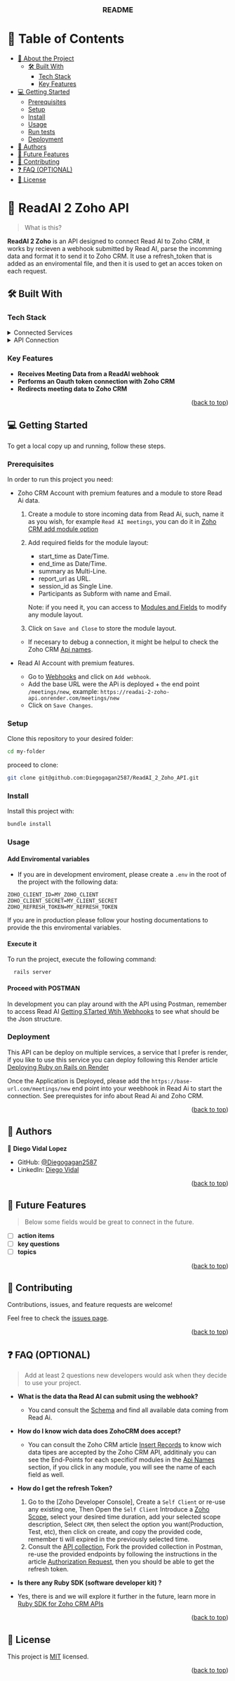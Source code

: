 <a name="readme-top"></a>

<div align="center">
  <h3><b>README</b></h3>
</div>

<!-- TABLE OF CONTENTS -->

# 📗 Table of Contents

- [📖 About the Project](#about-project)
  - [🛠 Built With](#built-with)
    - [Tech Stack](#tech-stack)
    - [Key Features](#key-features)
- [💻 Getting Started](#getting-started)
  - [Prerequisites](#prerequisites)
  - [Setup](#setup)
  - [Install](#install)
  - [Usage](#usage)
  - [Run tests](#run-tests)
  - [Deployment](#deployment)
- [👥 Authors](#authors)
- [🔭 Future Features](#future-features)
- [🤝 Contributing](#contributing)
- [❓ FAQ (OPTIONAL)](#faq)
- [📝 License](#license)

<!-- PROJECT DESCRIPTION -->

# 📖 ReadAI 2 Zoho API <a name="about-project"></a>

> What is this?

**ReadAI 2 Zoho** is an API designed to connect Read AI to Zoho CRM, it works by recieven a webhook submitted by Read AI, parse the incomming data and format it to send it to Zoho CRM. It use a refresh_token that is added as an enviromental file, and then it is used to get an acces token on each request.

## 🛠 Built With <a name="built-with"></a>

### Tech Stack <a name="tech-stack"></a>

<details>
  <summary>Connected Services</summary>
  <ul>
    <li><a href="https://crmplus.zoho.com/">Zoho CRM</a></li>
    <li><a href="https://www.read.ai/">Read AI</a></li>
  </ul>
</details>

<details>
  <summary>API Connection</summary>
  <ul>
    <li><a href="https://rubyonrails.org/">Ruby On Rails 7.2.0</a></li>
    <li><a href="https://rubyonrails.org/">Ruby 3.2.2</a></li>
    <li><a href="https://github.com/jnunemaker/httparty">HTTParty</a></li>
    <li><a href="https://github.com/bkeepers/dotenv">dotenv-rails</a></li>
  </ul>
</details>

<!-- Features -->

### Key Features <a name="key-features"></a>

- **Receives Meeting Data from a ReadAI webhook**
- **Performs an Oauth token connection with Zoho CRM**
- **Redirects meeting data to Zoho CRM**

<p align="right">(<a href="#readme-top">back to top</a>)</p>

<!-- GETTING STARTED -->

## 💻 Getting Started <a name="getting-started"></a>

To get a local copy up and running, follow these steps.

### Prerequisites

In order to run this project you need:
- Zoho CRM Account with premium features and a module to store Read Ai data.
    1. Create a module to store incoming data from Read Ai, such, name it as you wish, for example `Read AI meetings`, you can do it in [Zoho CRM add module option](https://crmplus.zoho.com/test6295/index.do/cxapp/crm/org860067954/settings/modules/create)
    2. Add required fields for the module layout:
        - start_time as Date/Time.
        - end_time as Date/Time.
        - summary as Multi-Line.
        - report_url as URL.
        - session_id as Single Line.
        - Participants as Subform with name and Email.

         Note: if you need it, you can access to [Modules and Fields](https://crmplus.zoho.com/test6295/index.do/cxapp/crm/org860067954/settings/modules) to modify any module layout.
    3. Click on `Save and Close` to store the module layout.
    
    - If necesary to debug a connection, it might be helpul to check the Zoho CRM [Api names](https://crmplus.zoho.com/test6295/index.do/cxapp/crm/org860067954/settings/api/modules).

- Read AI Account with premium features.
    - Go to [Webhooks](https://app.read.ai/analytics/integrations/user/workflow/webhooks) and click on `Add webhook`.
    - Add the base URL were the APi is deployed + the end point `/meetings/new`, example: `https://readai-2-zoho-api.onrender.com/meetings/new`
    - Click on `Save Changes`.

### Setup

Clone this repository to your desired folder:
```sh
cd my-folder
```
proceed to clone:

```sh
git clone git@github.com:Diegogagan2587/ReadAI_2_Zoho_API.git
```

### Install

Install this project with:

```sh
bundle install
```

### Usage

#### Add Enviromental variables
 
 - If you are in development enviroment, please create a `.env` in the root of the project with the following data:
 ```.env
ZOHO_CLIENT_ID=MY_ZOHO_CLIENT
ZOHO_CLIENT_SECRET=MY_CLIENT_SECRET
ZOHO_REFRESH_TOKEN=MY_REFRESH_TOKEN

 ``` 

 If you are in production please follow your hosting documentations to provide the this enviromental variables.


#### Execute it

To run the project, execute the following command:

```sh
  rails server
```

#### Proceed with POSTMAN
In development you can play around with the API using Postman, remember to access Read AI [Getting STarted Wtih Webhooks](https://support.read.ai/hc/en-us/articles/16352415827219-Integrations-Getting-Started-with-Webhooks) to see what should be the Json structure. 
<!--
### Run tests

To run tests, run the following command:


Example command:

```sh
  bin/rails test test/models/article_test.rb
```
--->

### Deployment

This API can be deploy on multiple services, a service that I prefer is render, if you like to use this service you can deploy following this Render article [Deploying Ruby on Rails on Render](https://docs.render.com/deploy-rails)

Once the Application is Deployed, please add the `https://base-url.com/meetings/new` end point into your weebhook in Read Ai to start the connection. See prerequistes for info about Read Ai and Zoho CRM.

<p align="right">(<a href="#readme-top">back to top</a>)</p>

<!-- AUTHORS -->

## 👥 Authors <a name="authors"></a>

👤 **Diego Vidal Lopez**

- GitHub: [@Diegogagan2587](https://github.com/Diegogagan2587)
- LinkedIn: [Diego Vidal](https://www.linkedin.com/in/diego-vidal-lopez/)

<p align="right">(<a href="#readme-top">back to top</a>)</p>

<!-- FUTURE FEATURES -->

## 🔭 Future Features <a name="future-features"></a>
> Below some fields would be great to connect in the future.

- [ ] **action items**
- [ ] **key questions**
- [ ] **topics**

<p align="right">(<a href="#readme-top">back to top</a>)</p>

<!-- CONTRIBUTING -->

## 🤝 Contributing <a name="contributing"></a>

Contributions, issues, and feature requests are welcome!

Feel free to check the [issues page](https://github.com/Diegogagan2587/ReadAI_2_Zoho_API/issues).

<p align="right">(<a href="#readme-top">back to top</a>)</p>

<!-- FAQ (optional) -->

## ❓ FAQ (OPTIONAL) <a name="faq"></a>

> Add at least 2 questions new developers would ask when they decide to use your project.

- **What is the data tha Read AI can submit using the webhook?**

  - You cand consult the [Schema](https://support.read.ai/hc/en-us/articles/16352415827219-Integrations-Getting-Started-with-Webhooks#:~:text=update%20to%20%22Active%22.-,Schema,-Webhook%20Trigger%20and) and find all available data coming from Read Ai.

- **How do I know wich data does ZohoCRM does accept?**

  - You can consult the Zoho CRM article [Insert Records](https://www.zoho.com/crm/developer/docs/api/v7/insert-records.html) to know wich data tipes are accepted by the Zoho CRM API, additinaly you can see the End-Points for each specificif modules in the [Api Names](https://crmplus.zoho.com/test6295/index.do/cxapp/crm/org860067954/settings/api/modules) section, if you click in any module, you will see the name of each field as well.

- **How do I get the refresh Token?**

  1. Go to the [Zoho Developer Console], Create a `Self Client` or re-use any existing one, Then Open the `Self Client` Introduce a [Zoho Scope](https://www.zoho.com/crm/developer/docs/api/v3/scopes.html), select your desired time duration, add your selected scope description, Select `CRM`, then select the option you want(Production, Test, etc), then click on create, and copy the provided code, remember ti will expired in the previously selected time.
  2. Consult the [API collection](https://www.zoho.com/crm/developer/docs/api/v7/api-collection.html), Fork the provided collection in Postman, re-use the provided endpoints by following the instructions in the article [Authorization Request](https://www.zoho.com/crm/developer/docs/api/v7/auth-request.html), then you should be able to get the refresh token.
 - **Is there any Ruby SDK (software developer kit) ?**
 - Yes, there is and we will explore it further in the future, learn more in [Ruby SDK for Zoho CRM APIs](https://www.zoho.com/crm/developer/docs/sdk/server-side/ruby-sdk.html)



<p align="right">(<a href="#readme-top">back to top</a>)</p>

<!-- LICENSE -->

## 📝 License <a name="license"></a>

This project is [MIT](./LICENSE) licensed.

<p align="right">(<a href="#readme-top">back to top</a>)</p>

